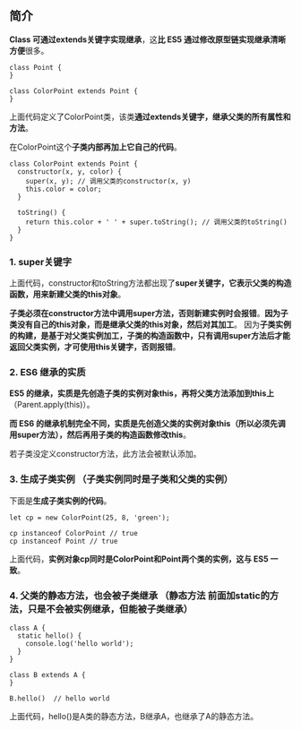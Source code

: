 ## 简介
**Class 可通过extends关键字实现继承**，这**比 ES5 通过修改原型链实现继承清晰方便**很多。

```
class Point {
}

class ColorPoint extends Point {
}

```

上面代码定义了ColorPoint类，该类**通过extends关键字，继承父类的所有属性和方法**。

在ColorPoint这个**子类内部再加上它自己的代码**。



```
class ColorPoint extends Point {
  constructor(x, y, color) {
    super(x, y); // 调用父类的constructor(x, y)
    this.color = color;
  }

  toString() {
    return this.color + ' ' + super.toString(); // 调用父类的toString()
  }
}

```

### 1. super关键字

上面代码，constructor和toString方法都出现了**super关键字，它表示父类的构造函数，用来新建父类的this对象**。

**子类必须在constructor方法中调用super方法，否则新建实例时会报错**。**因为子类没有自己的this对象，而是继承父类的this对象，然后对其加工**。
因为**子类实例的构建，是基于对父类实例加工，子类的构造函数中，只有调用super方法后才能返回父类实例，才可使用this关键字，否则报错**。

### 2. ES6 继承的实质
**ES5 的继承，实质是先创造子类的实例对象this，再将父类方法添加到this上**（Parent.apply(this)）。

**而 ES6 的继承机制完全不同，实质是先创造父类的实例对象this（所以必须先调用super方法），然后再用子类的构造函数修改this**。

若子类没定义constructor方法，此方法会被默认添加。


### 3. 生成子类实例 （子类实例同时是子类和父类的实例）
下面是**生成子类实例的代码**。

```
let cp = new ColorPoint(25, 8, 'green');

cp instanceof ColorPoint // true
cp instanceof Point // true
```


上面代码，**实例对象cp同时是ColorPoint和Point两个类的实例，这与 ES5 一致**。

### 4. 父类的静态方法，也会被子类继承 （静态方法 前面加static的方法，只是不会被实例继承，但能被子类继承）



```
class A {
  static hello() {
    console.log('hello world');
  }
}

class B extends A {
}

B.hello()  // hello world
```



上面代码，hello()是A类的静态方法，B继承A，也继承了A的静态方法。










